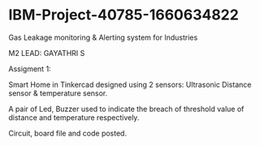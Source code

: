 # IBM-Project-40785-1660634822
Gas Leakage monitoring &amp; Alerting system for Industries

M2 LEAD: GAYATHRI S

Assigment 1:

Smart Home in Tinkercad designed using 2 sensors: Ultrasonic Distance sensor & temperature sensor. 

A pair of Led, Buzzer used to indicate the breach of threshold value of distance and temperature respectively. 

Circuit, board file and code posted.
